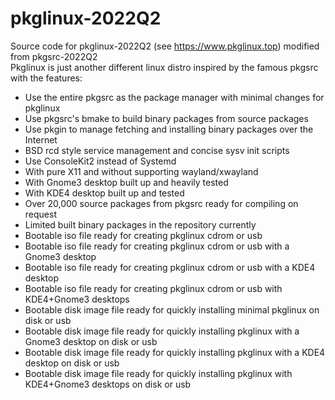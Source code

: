 # pkglinux-2022Q2
Source code for pkglinux-2022Q2 (see https://www.pkglinux.top) modified from pkgsrc-2022Q2<br />
Pkglinux is just another different linux distro inspired by the famous pkgsrc with the features:
<ul>
         <li>Use the entire pkgsrc as the package manager with minimal changes for pkglinux
    </li><li>Use pkgsrc's bmake to build binary packages from source packages
    </li><li>Use pkgin to manage fetching and installing binary packages over the Internet
    </li><li>BSD rcd style service management and concise sysv init scripts
    </li><li>Use ConsoleKit2 instead of Systemd
    </li><li>With pure X11 and without supporting wayland/xwayland
    </li><li>With Gnome3 desktop built up and heavily tested
    </li><li>With KDE4 desktop built up and tested
    </li><li>Over 20,000 source packages from pkgsrc ready for compiling on request
    </li><li>Limited built binary packages in the repository currently
    </li><li>Bootable iso file ready for creating pkglinux cdrom or usb
    </li><li>Bootable iso file ready for creating pkglinux cdrom or usb with a Gnome3 desktop
    </li><li>Bootable iso file ready for creating pkglinux cdrom or usb with a KDE4 desktop
    </li><li>Bootable iso file ready for creating pkglinux cdrom or usb with KDE4+Gnome3 desktops
    </li><li>Bootable disk image file ready for quickly installing minimal pkglinux on disk or usb
    </li><li>Bootable disk image file ready for quickly installing pkglinux with a Gnome3 desktop on disk or usb
    </li><li>Bootable disk image file ready for quickly installing pkglinux with a KDE4 desktop on disk or usb
    </li><li>Bootable disk image file ready for quickly installing pkglinux with KDE4+Gnome3 desktops on disk or usb
    </li>
</ul>
